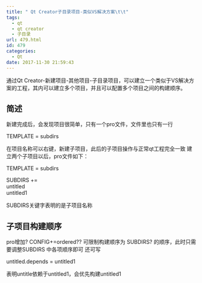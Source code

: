 ```yaml
---
title: " Qt Creator子目录项目-类似VS解决方案\t\t"
tags:
  - qt
  - qt creator
  - 子目录
url: 479.html
id: 479
categories:
  - Qt
date: 2017-11-30 21:59:43
---
```


通过Qt Creator-新建项目-其他项目-子目录项目，可以建立一个类似于VS解决方案的工程，其内可以建立多个项目，并且可以配置多个项目之间的构建顺序。

简述
--

新建完成后，会发现项目很简单，只有一个pro文件，文件里也只有一行

TEMPLATE = subdirs

在项目名称可以右键，新建子项目，此后的子项目操作与正常qt工程完全一致 建立两个子项目以后，pro文件如下：

TEMPLATE = subdirs

SUBDIRS += \
    untitled \
    untitled1

SUBDIRS关键字表明的是子项目名称

子项目构建顺序
-------

pro增加? CONFIG+=ordered?? 可限制构建顺序为 SUBDIRS? 的顺序，此时只需要调整SUBDIRS 中各项顺序即可 还可写

untitled.depends = untitled1

表明untitle依赖于untitled1，会优先构建untitled1